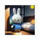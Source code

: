 
<br>
<img width="100" src="ourmiffy-image-shot1video_0_0006_sample0-ezgif.com-video-to-gif-converter.gif"/>
<br>
